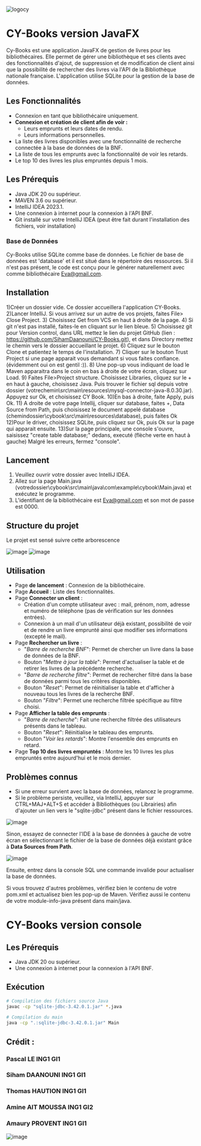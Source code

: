 ![logocy](https://github.com/SihamDaanouni/CY-Books/assets/82617886/0b329506-60f4-44bf-94e3-8a3213ee0ec9)

# CY-Books version JavaFX

Cy-Books est une application JavaFX de gestion de livres pour les bibliothécaires. Elle permet de gérer une bibliothèque et ses clients avec des fonctionnalités d'ajout, de suppression et de modification de client ainsi que la possibilité de rechercher des livres via l'API de la Bibliothèque nationale française. L'application utilise SQLite pour la gestion de la base de données.

## Les Fonctionnalités

- Connexion en tant que bibliothécaire uniquement.
- **Connexion et création de client afin de voir :**
  - Leurs emprunts et leurs dates de rendu.
  - Leurs informations personnelles.
- La liste des livres disponibles avec une fonctionnalité de recherche connectée à la base de données de la BNF.
- La liste de tous les emprunts avec la fonctionnalité de voir les retards.
- Le top 10 des livres les plus empruntés depuis 1 mois.

## Les Prérequis

- Java JDK 20 ou supérieur.
- MAVEN 3.6 ou supérieur.
- IntelliJ IDEA 2023.1.
- Une connexion à internet pour la connexion à l'API BNF.
- Git installé sur votre IntelliJ IDEA (peut être fait durant l'installation des fichiers, voir installation) 

### Base de Données
Cy-Books utilise SQLite comme base de données. Le fichier de base de données est 'database' et il est situé dans le répertoire des ressources.
Si il n'est pas présent, le code est conçu pour le générer naturellement avec comme bibliothécaire Eva@gmail.com.

## Installation

1)Créer un dossier vide. Ce dossier accueillera l'application CY-Books.
2)Lancer IntelliJ. Si vous arrivez sur un autre de vos projets, faites File> Close Project.
3) Choisissez Get from VCS en haut à droite de la page.
4) Si git n'est pas installé, faites-le en cliquant sur le lien bleue.
5) Choisissez git pour Version control, dans URL mettez le lien du projet GitHub (lien : https://github.com/SihamDaanouni/CY-Books.git), 
et dans Directory mettez le chemin vers le dossier accueillant le projet.
6) Cliquez sur le bouton Clone et patientez le temps de l'installation.
7) Cliquer sur le bouton Trust Project si une page apparait vous demandant si vous faites confiance. (évidemment oui on est gentil :)).
8) Une pop-up vous indiquant de load le Maven apparaitra dans le coin en bas à droite de votre écran, cliquez sur Load.
9) Faites File>Project structure. Choisissez Libraries, cliquez sur le + en haut à gauche, choisissez Java. Puis trouver le fichier 
sql depuis votre dossier (votrechemin\src\main\resources\mysql-connector-java-8.0.30.jar). Appuyez sur Ok, et choisissez CY Book.
10)En bas à droite, faite Apply, puis Ok.
11) A droite de votre page Intellij, cliquer sur database, faites +, Data Source from Path, puis choisissez le document appelé database
(chemindossier\cybook\src\main\resources\database), puis faites Ok
12)Pour le driver, choisissez SQLite, puis cliquez sur Ok, puis Ok sur la page qui apparait ensuite.
13)Sur la page principale, une console s'ouvre, saisissez "create table database;" dedans, executé (flèche verte en haut à gauche)
Malgré les erreurs, fermez "console".



## Lancement

1) Veuillez ouvrir votre dossier avec IntelliJ IDEA.
2) Allez sur la page Main.java (votredossier\cybook\src\main\java\com\example\cybook\Main.java) et exécutez le programme.
3) L'identifiant de la bibliothécaire est Eva@gmail.com et son mot de passe est 0000.

## Structure du projet
Le projet est sensé suivre cette arborescence

![image](https://github.com/SihamDaanouni/CY-Books/assets/82617886/a22db1a2-742b-43dd-9a5d-c9dd8e3bc448)
![image](https://github.com/SihamDaanouni/CY-Books/assets/82617886/73e60b0a-83bf-4872-95e4-26f2248ca10d)

## Utilisation

- Page **de lancement** : Connexion de la bibliothécaire.
- Page **Accueil** : Liste des fonctionnalités.
- Page **Connecter un client** :
    - Création d'un compte utilisateur avec : mail, prénom, nom, adresse et numéro de téléphone (pas de vérification sur les données entrées).
    - Connexion à un mail d'un utilisateur déjà existant, possibilité de voir et de rendre un livre emprunté ainsi que modifier ses informations (excepté le mail).
- Page **Rechercher un livre** :
    - "*Barre de recherche BNF*": Permet de chercher un livre dans la base de données de la BNF.
    - Bouton "*Mettre à jour la table*": Permet d'actualiser la table et de retirer les livres de la précédente recherche.
    - "*Barre de recherche filtre*": Permet de rechercher filtré dans la base de données parmi tous les critères disponibles.
    - Bouton "*Reset*": Permet de réinitialiser la table et d'afficher à nouveau tous les livres de la recherche BNF.
    - Bouton "*Filtre*": Permet une recherche filtrée spécifique au filtre choisi.
- Page **Afficher la table des emprunts** :
    - "*Barre de recherche*": Fait une recherche filtrée des utilisateurs présents dans le tableau.
    - Bouton "*Reset*": Réinitialise le tableau des emprunts.
    - Bouton "*Voir les retards*": Montre l'ensemble des emprunts en retard.
- Page **Top 10 des livres empruntés** : Montre les 10 livres les plus empruntés entre aujourd'hui et le mois dernier.

## Problèmes connus

- Si une erreur survient avec la base de données, relancez le programme.
- Si le problème persiste, veuillez, via IntelliJ, appuyer sur CTRL+MAJ+ALT+S et accéder à Bibliothèques (ou Librairies) afin d'ajouter un lien vers le "sqlite-jdbc" présent dans le fichier ressources.

![image](https://github.com/SihamDaanouni/CY-Books/assets/82617886/db939b84-4d12-44e7-8210-b8a857629be0)

Sinon, essayez de connecter l'IDE à la base de données à gauche de votre écran en sélectionnant le fichier de la base de données déjà existant grâce à **Data Sources from Path**.

![image](https://github.com/SihamDaanouni/CY-Books/assets/82617886/e03819d7-48ba-4723-ad42-eee80e30f4a0)

Ensuite, entrez dans la console SQL une commande invalide pour actualiser la base de données.

Si vous trouvez d'autres problèmes, vérifiez bien le contenu de votre pom.xml et actualisez bien les pop-up de Maven. Vérifiez aussi le contenu de votre module-info-java présent dans main/java.

# CY-Books version console

## Les Prérequis

- Java JDK 20 ou supérieur.
- Une connexion à internet pour la connexion à l'API BNF.

## Exécution

```bash
# Compilation des fichiers source Java
javac -cp "sqlite-jdbc-3.42.0.1.jar" *.java

# Compilation du main
java -cp ".:sqlite-jdbc-3.42.0.1.jar" Main
```

## Crédit :

### Pascal LE ING1 GI1
### Siham DAANOUNI ING1 GI1
### Thomas HAUTION ING1 GI1
### Amine AIT MOUSSA ING1 GI2
### Amaury PROVENT ING1 GI1

![image](https://github.com/SihamDaanouni/CY-Books/assets/82617886/024b5fe2-29a4-4771-ade6-37623fd728b2)
